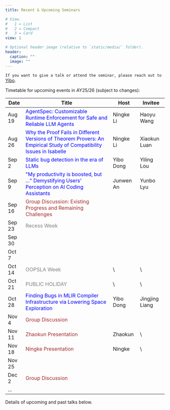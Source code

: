 ```yaml
---
title: Recent & Upcoming Seminars

# View.
#   1 = List
#   2 = Compact
#   3 = Card
view: 1

# Optional header image (relative to `static/media/` folder).
header:
  caption: ""
  image: ""
---
```


`If you want to give a talk or attend the seminar, please reach out to` [Yibo](mailto:dongyibo@u.nus.edu?subject=NUS%20TEST%20Seminar).



Timetable for upcoming events in AY25/26 (subject to changes):

| Date   | Title                                                        | Host      | Invitee    |
| ------ | ------------------------------------------------------------ | --------- | ---------- |
| Aug 19 | <font color=blue>AgentSpec: Customizable Runtime Enforcement for Safe and Reliable LLM Agents</font> | Ningke Li | Haoyu Wang |
| Aug 26 | <font color=blue>Why the Proof Fails in Different Versions of Theorem Provers: An Empirical Study of Compatibility Issues in Isabelle </font> | Ningke Li | Xiaokun Luan |
| Sep 2  | <font color=blue>Static bug detection in the era of LLMs</font> | Yibo Dong | Yiling Lou |
| Sep 9  | <font color=blue>"My productivity is boosted, but ..." Demystifying Users' Perception on Al Coding Assistants </font> | Junwen An | Yunbo Lyu  |
| Sep 16 | <font color=brown>Group Discussion: Existing Progress and Remaining Challenges</font> |   |            |
| Sep 23 | <font color=gray>Recess Week</font> |  |  |
| Sep 30 |                                                              |           |            |
| Oct 7  |                                                              |           |            |
| Oct 14  | <font color=gray>OOPSLA Week </font> | \ | \ |
| Oct 21  | <font color=gray>PUBLIC HOLIDAY </font> | \ | \ |
| Oct 28  | <font color=blue>Finding Bugs in MLIR Compiler Infrastructure via Lowering Space Exploration </font> | Yibo Dong | Jingjing Liang |
| Nov 4 | <font color=brown>Group Discussion </font> |           |            |
| Nov 11 | <font color=brown>Zhaokun Presentation</font> | Zhaokun | \ |
| Nov 18 | <font color=brown>Ningke Presentation</font>  | Ningke  | \ |
| Nov 25 |                                                              |           |            |
| Dec 2 | <font color=brown>Group Discussion</font> |           |            |
| ... |                                                              |           |            |

Details of upcoming and past talks below.

